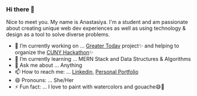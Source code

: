 ### Hi there 👋

<!--
**APiligrim/APiligrim** is a ✨ _special_ ✨ repository because its `README.md` (this file) appears on your GitHub profile.
-->
Nice to meet you. My name is Anastasiya. I'm a student and am passionate about creating unique web dev experiences as well as using technology & design as a tool to solve diverse problems.

- 🔭 I’m currently working on ... [Greater Today](https://github.com/APiligrim/GreaterToday) project✨ and helping to organize the [CUNY Hackathon](http://cunyhackathon.tech/)✨
- 🌱 I’m currently learning ... MERN Stack and Data Structures & Algorithms 
- 💬 Ask me about ... Anything
- 📫 How to reach me: ...  [Linkedin](https://www.linkedin.com/in/uraleva/), [Personal Portfolio](https://www.anastasiyauraleva.com/)
- 😄 Pronouns: ... She/Her
- ⚡ Fun fact: ... I love to paint with watercolors and gouache😅🎨

